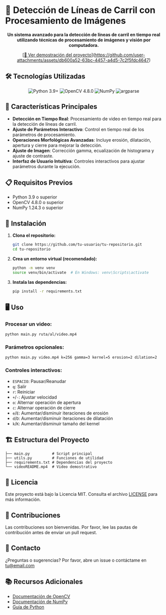 # 🚗 Detección de Líneas de Carril con Procesamiento de Imágenes

<div align="center">

**Un sistema avanzado para la detección de líneas de carril en tiempo real utilizando técnicas de procesamiento de imágenes y visión por computadora.**

[[🎥 Ver demostración del proyecto](./videoREADME.mp4)](https://github.com/user-attachments/assets/db600a52-63bc-4457-a4d5-7c2f5fdc4647)


</div>

## 🛠️ Tecnologías Utilizadas

<p align="center">
  <img src="https://img.shields.io/badge/Python-3.9+-blue?style=for-the-badge&logo=python" alt="Python 3.9+">
  <img src="https://img.shields.io/badge/OpenCV-4.8.0-green?style=for-the-badge&logo=opencv" alt="OpenCV 4.8.0">
  <img src="https://img.shields.io/badge/numpy-1.24.3-blue?style=for-the-badge&logo=numpy" alt="NumPy">
  <img src="https://img.shields.io/badge/argparse-1.4.0-lightgrey?style=for-the-badge" alt="argparse">
</p>

## 🌟 Características Principales

- **Detección en Tiempo Real**: Procesamiento de video en tiempo real para la detección de líneas de carril.
- **Ajuste de Parámetros Interactivo**: Control en tiempo real de los parámetros de procesamiento.
- **Operaciones Morfológicas Avanzadas**: Incluye erosión, dilatación, apertura y cierre para mejorar la detección.
- **Ajuste de Imagen**: Corrección gamma, ecualización de histograma y ajuste de contraste.
- **Interfaz de Usuario Intuitiva**: Controles interactivos para ajustar parámetros durante la ejecución.

## 📋 Requisitos Previos

- Python 3.9 o superior
- OpenCV 4.8.0 o superior
- NumPy 1.24.3 o superior

## 🚀 Instalación

1. **Clona el repositorio:**
   ```bash
   git clone https://github.com/tu-usuario/tu-repositorio.git
   cd tu-repositorio
   ```

2. **Crea un entorno virtual (recomendado):**
   ```bash
   python -m venv venv
   source venv/bin/activate  # En Windows: venv\Scripts\activate
   ```

3. **Instala las dependencias:**
   ```bash
   pip install -r requirements.txt
   ```

## 🖥️ Uso

### Procesar un video:
```bash
python main.py ruta/al/video.mp4
```

### Parámetros opcionales:
```bash
python main.py video.mp4 k=256 gamma=3 kernel=5 erosion=2 dilation=2
```

### Controles interactivos:
- `ESPACIO`: Pausar/Reanudar
- `q`: Salir
- `r`: Reiniciar
- `+`/`-`: Ajustar velocidad
- `o`: Alternar operación de apertura
- `c`: Alternar operación de cierre
- `e`/`E`: Aumentar/disminuir iteraciones de erosión
- `d`/`D`: Aumentar/disminuir iteraciones de dilatación
- `k`/`K`: Aumentar/disminuir tamaño del kernel

## 🏗️ Estructura del Proyecto

```
├── main.py          # Script principal
├── utils.py         # Funciones de utilidad
├── requirements.txt # Dependencias del proyecto
└── videoREADME.mp4  # Video demostrativo
```

## 📝 Licencia

Este proyecto está bajo la Licencia MIT. Consulta el archivo [LICENSE](LICENSE) para más información.

## 🤝 Contribuciones

Las contribuciones son bienvenidas. Por favor, lee las pautas de contribución antes de enviar un pull request.

## 📧 Contacto

¿Preguntas o sugerencias? Por favor, abre un issue o contáctame en [tu@email.com](mailto:tu@email.com)

## 📚 Recursos Adicionales

- [Documentación de OpenCV](https://docs.opencv.org/4.8.0/)
- [Documentación de NumPy](https://numpy.org/doc/stable/)
- [Guía de Python](https://docs.python.org/3/)
